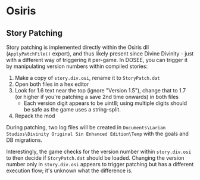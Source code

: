 # Osiris

## Story Patching
Story patching is implemented directly within the Osiris dll (`ApplyPatchFile()` export), and thus likely present since Divine Divinity - just with a different way of triggering it per-game. In DOSEE, you can trigger it by manipulating version numbers within compiled stories:

1. Make a copy of `story.div.osi`, rename it to `StoryPatch.dat`
2. Open both files in a hex editor
3. Look for 1.6 text near the top (ignore "Version 1.5"), change that to 1.7 (or higher if you're patching a save 2nd time onwards) in both files
    - Each version digit appears to be uint8; using multiple digits should be safe as the game uses a string-split.
4. Repack the mod

During patching, two log files will be created in `Documents\Larian Studios\Divinity Original Sin Enhanced Edition\Temp` with the goals and DB migrations.

Interestingly, the game checks for the version number within `story.div.osi` to then decide if `StoryPatch.dat` should be loaded. Changing the version number only in `story.div.osi` appears to trigger patching but has a different execution flow; it's unknown what the difference is.